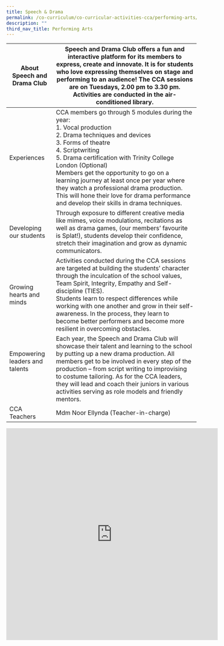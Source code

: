 ```yaml
---
title: Speech & Drama
permalink: /co-curriculum/co-curricular-activities-cca/performing-arts/speech-n-drama/
description: ""
third_nav_title: Performing Arts
---
```

<table class="tg">
<thead>
  <tr>
    <th class="tg-dafn">About Speech and Drama Club</th>
    <th class="tg-u05r">Speech and Drama Club offers a fun and interactive platform for its members to express, create and innovate. It is for students who love expressing themselves on stage and performing to an audience! The CCA sessions are on Tuesdays, 2.00 pm to 3.30 pm. Activities are conducted in the air-conditioned library. </th>
  </tr>
</thead>
<tbody>
  <tr>
    <td class="tg-dafn">Experiences</td>
    <td class="tg-u05r">CCA members go through 5 modules during the year:<br>1.       Vocal production<br>2.       Drama techniques and devices<br>3.       Forms of theatre<br>4.       Scriptwriting<br>5.       Drama certification with Trinity College London (Optional) <br>Members get the opportunity to go on a learning journey at least once per year where they watch a professional drama production. This will hone their love for drama performance and develop their skills in drama techniques.</td>
  </tr>
  <tr>
    <td class="tg-dafn">Developing our students</td>
    <td class="tg-u05r">Through exposure to different creative media like mimes, voice modulations, recitations as well as drama games, (our members’ favourite is Splat!), students develop their confidence, stretch their imagination and grow as dynamic communicators. </td>
  </tr>
  <tr>
    <td class="tg-dafn">Growing hearts and minds</td>
    <td class="tg-u05r">Activities conducted during the CCA sessions are targeted at building the students’ character through the inculcation of the school values, Team Spirit, Integrity, Empathy and Self-discipline (TIES). <br>Students learn to respect differences while working with one another and grow in their self-awareness. In the process, they learn to become better performers and become more resilient in overcoming obstacles. </td>
  </tr>
  <tr>
    <td class="tg-dafn">Empowering leaders and talents<br><br><br></td>
    <td class="tg-u05r">Each year, the Speech and Drama Club will showcase their talent and learning to the school by putting up a new drama production. All members get to be involved in every step of the production – from script writing to improvising to costume tailoring. As for the CCA leaders, they will lead and coach their juniors in various activities serving as role models and friendly mentors. </td>
  </tr>
  <tr>
    <td class="tg-hwm7">CCA Teachers</td>
    <td class="tg-u05r">Mdm Noor Ellynda  (Teacher-in-charge)</td>
  </tr>
</tbody>
</table>
<iframe allowfullscreen="true" height="560" width="560" frameborder="0" src="https://docs.google.com/presentation/d/e/2PACX-1vQqbUgUng39X7XOC7v9lZ_5astEA2jpHlbGkfWyjZ2o-gd6WEaTDHbRARtl1PR8Z4YFwR4VvpK7LZVL/embed?start=true&amp;loop=true&amp;delayms=3000"></iframe>